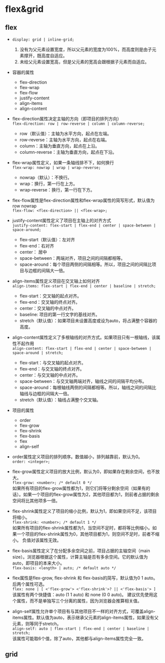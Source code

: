 # flex&grid
## flex
+ `display: grid | inline-grid;`  
  1. 没有为父元素设置宽度，所以父元素的宽度为100%，而高度则是由子元素撑开，既高度自适应。
  2. 未给父元素设置宽高，但是父元素的宽高会跟根据子元素而自适应。
  
+ 容器的属性  
  + flex-direction  
  + flex-wrap
  + flex-flow
  + justify-content
  + align-items
  + align-content
  
+ flex-direction属性决定主轴的方向（即项目的排列方向）  
  `flex-direction: row | row-reverse | column | column-reverse;`  
  + row（默认值）：主轴为水平方向，起点在左端。
  + row-reverse：主轴为水平方向，起点在右端。
  + column：主轴为垂直方向，起点在上沿。
  + column-reverse：主轴为垂直方向，起点在下沿。
  
+ flex-wrap属性定义，如果一条轴线排不下，如何换行  
  `flex-wrap: nowrap | wrap | wrap-reverse;`  
  + nowrap（默认）：不换行。
  + wrap：换行，第一行在上方。
  + wrap-reverse：换行，第一行在下方。
  
+ flex-flow属性是flex-direction属性和flex-wrap属性的简写形式，默认值为row nowrap  
  `flex-flow: <flex-direction> || <flex-wrap>;`
  
+ justify-content属性定义了项目在主轴上的对齐方式  
  `justify-content: flex-start | flex-end | center | space-between | space-around;`
  + flex-start（默认值）：左对齐
  + flex-end：右对齐
  + center： 居中
  + space-between：两端对齐，项目之间的间隔都相等。
  + space-around：每个项目两侧的间隔相等。所以，项目之间的间隔比项目与边框的间隔大一倍。
  
+ align-items属性定义项目在交叉轴上如何对齐  
  `align-items: flex-start | flex-end | center | baseline | stretch;`
  + flex-start：交叉轴的起点对齐。
  + flex-end：交叉轴的终点对齐。
  + center：交叉轴的中点对齐。
  + baseline: 项目的第一行文字的基线对齐。
  + stretch（默认值）：如果项目未设置高度或设为auto，将占满整个容器的高度。
  
+ align-content属性定义了多根轴线的对齐方式。如果项目只有一根轴线，该属性不起作用  
  `align-content: flex-start | flex-end | center | space-between | space-around | stretch;`
  + flex-start：与交叉轴的起点对齐。
  + flex-end：与交叉轴的终点对齐。
  + center：与交叉轴的中点对齐。
  + space-between：与交叉轴两端对齐，轴线之间的间隔平均分布。
  + space-around：每根轴线两侧的间隔都相等。所以，轴线之间的间隔比轴线与边框的间隔大一倍。
  + stretch（默认值）：轴线占满整个交叉轴。
  
+ 项目的属性
  + order
  + flex-grow
  + flex-shrink
  + flex-basis
  + flex
  + align-self
  
+ order属性定义项目的排列顺序。数值越小，排列越靠前，默认为0。  
  `order: <integer>;`
  
+ flex-grow属性定义项目的放大比例，默认为0，即如果存在剩余空间，也不放大。  
  `flex-grow: <number>; /* default 0 */`  
  如果所有项目的flex-grow属性都为1，则它们将等分剩余空间（如果有的话）。如果一个项目的flex-grow属性为2，其他项目都为1，则前者占据的剩余空间将比其他项多一倍。
  
+ flex-shrink属性定义了项目的缩小比例，默认为1，即如果空间不足，该项目将缩小。  
  `flex-shrink: <number>; /* default 1 */`  
  如果所有项目的flex-shrink属性都为1，当空间不足时，都将等比例缩小。如果一个项目的flex-shrink属性为0，其他项目都为1，则空间不足时，前者不缩小。
  负值对该属性无效。
  
+ flex-basis属性定义了在分配多余空间之前，项目占据的主轴空间（main size）。浏览器根据这个属性，计算主轴是否有多余空间。它的默认值为auto，即项目的本来大小。  
  `flex-basis: <length> | auto; /* default auto */`
  
+ flex属性是flex-grow, flex-shrink 和 flex-basis的简写，默认值为0 1 auto。后两个属性可选。  
  `flex: none | [ <'flex-grow'> <'flex-shrink'>? || <'flex-basis'> ]`  
  该属性有两个快捷值：auto (1 1 auto) 和 none (0 0 auto)。
  建议优先使用这个属性，而不是单独写三个分离的属性，因为浏览器会推算相关值。
  
+ align-self属性允许单个项目有与其他项目不一样的对齐方式，可覆盖align-items属性。默认值为auto，表示继承父元素的align-items属性，如果没有父元素，则等同于stretch。  
  `align-self: auto | flex-start | flex-end | center | baseline | stretch;`  
  该属性可能取6个值，除了auto，其他都与align-items属性完全一致。
  
  
  
## grid